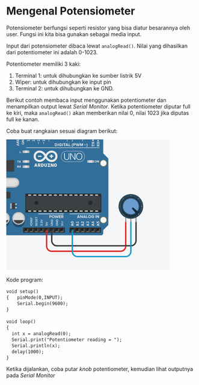 # Mengenal Potensiometer

Potensiometer berfungsi seperti resistor yang bisa diatur besarannya oleh user. Fungsi ini kita bisa gunakan sebagai media input. 

Input dari potensiometer dibaca lewat `analogRead()`. Nilai yang dihasilkan dari potentiometer ini adalah 0-1023.

Potentiometer memiliki 3 kaki:
1. Terminal 1: untuk dihubungkan ke sumber listrik 5V
2. Wiper: untuk dihubungkan ke input pin
3. Terminal 2: untuk dihubungkan ke GND.

Berikut contoh membaca input menggunakan potentiometer dan menampilkan output lewat _Serial Monitor_. Ketika potentiometer diputar full ke kiri, maka `analogRead()` akan memberikan nilai 0, nilai 1023 jika diputas full ke kanan.

Coba buat rangkaian sesuai diagram berikut:

![](res/potentiometer.png)

Kode program:

```
void setup()
{  	pinMode(0,INPUT);
  	Serial.begin(9600);
}

void loop()
{
  int x = analogRead(0);  
  Serial.print("Potentiometer reading = ");
  Serial.println(x);
  delay(1000);
}
```

Ketika dijalankan, coba putar _knob_ potentiometer, kemudian lihat outputnya pada _Serial Monitor_